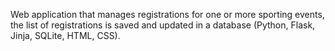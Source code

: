 Web application that manages registrations for one or more sporting events, the
list of registrations is saved and updated in a database (Python, Flask, Jinja,
SQLite, HTML, CSS).
